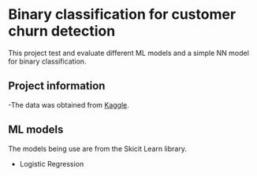 # Binary classification for customer churn detection

This project test and evaluate different ML models and a simple NN model for binary classification.

## Project information
-The data was obtained from [Kaggle](https://www.kaggle.com/datasets/sakshigoyal7/credit-card-customers). 


## ML models
The models being use are from the Skicit Learn library.
- Logistic Regression

